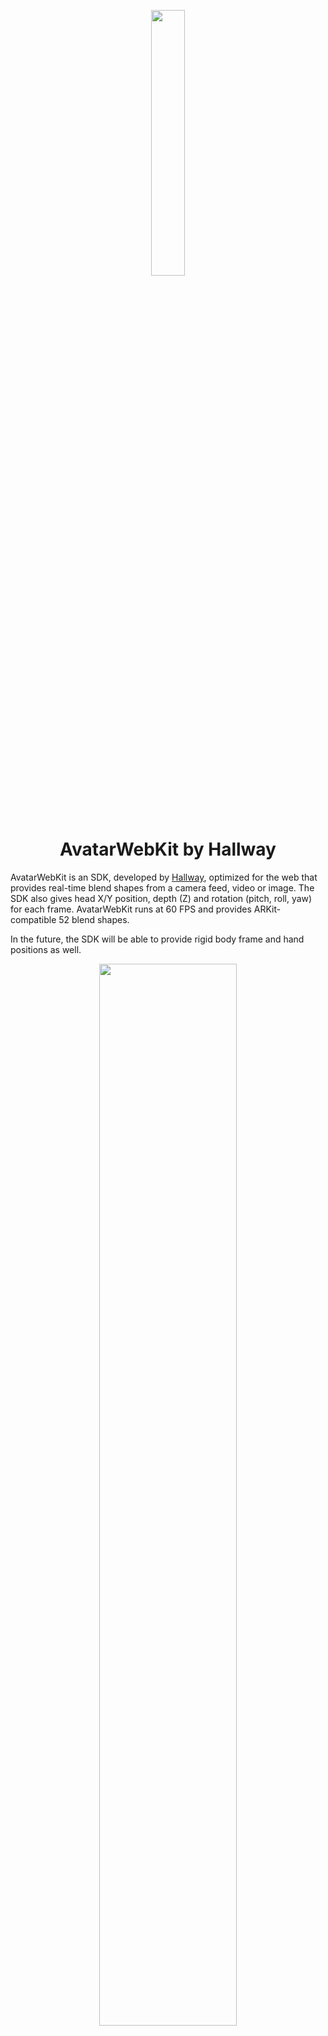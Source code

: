 <p align="center">
  <img width="33%" height="auto" src="docs/assets/tryMe.gif">
  <h1 align="center">
    AvatarWebKit by Hallway
  </h1>
</p>

AvatarWebKit is an SDK, developed by <a href="https://joinhallway.com" target="_blank" rel="noopener noreferrer">Hallway</a>, optimized for the web that provides real-time blend shapes from a camera feed, video or image. The SDK also gives head X/Y position, depth (Z) and rotation (pitch, roll, yaw) for each frame. AvatarWebKit runs at 60 FPS and provides ARKit-compatible 52 blend shapes.

In the future, the SDK will be able to provide rigid body frame and hand positions as well.

<p align="center">
  <img width="66%" height="auto" src="docs/assets/demo.gif">
</p>

Hallway drives our avatar technology using Machine Learning models that predict highly accurate blend shapes from images & video feeds in real-time. The ML pipeline is optimized for real-time video to achieve both high framerate and lifelike animations.

Our vision for the future is an "open metaverse" where you can take your character with you anywhere. We believe tools like AvatarWebKit will help pave that road. The models we've provided here are available to use in your applications for free. [Contact us](#contact-us) to get in touch about making your characters compatible with Hallway!

## Installation

```bash
# yarn
yarn add @quarkworks-inc/avatar-webkit

# npm
npm install @quarkworks-inc/avatar-webkit
```

## First Steps

1. [Get an API token](https://joinhallway.com/sdk/)

2. Start your predictor:

```ts
import { AUPredictor } from '@quarkworks-inc/avatar-webkit'
// ...

let predictor = new AUPredictor({
  apiToken: <YOUR_API_TOKEN>,
  shouldMirrorOutput: true,
})

let stream = await navigator.mediaDevices.getUserMedia({
  audio: false,
  video: {
    width: { ideal: 640 },
    height: { ideal: 360 },
    facingMode: 'user'
  }
})

predictor.onPredict = (results => {
  console.log(results)
})

// or if you like RX
predictor.dataStream.subscribe(results => {
  console.log(results)
})

predictor.start({ stream })
```

# More Docs

* https://docs.google.com/document/d/16c3qSYvMi_5l2zXdrsykb2xH6XneOqxTd2wwnEVawxY/edit#

# Example Projects

### Using AvatarWebKit
- [Basic example running predictor w/o rendering](examples/blendshapes-only)
- [Predictor + React + Three.js (basic)](examples/react-app-with-threejs)
- [Video Call Style UI](examples/render-multiple-avatars)
- [Using our rendering kit module](examples/hallway-rendering-tools)

### Popular model integrations

- [ReadyPlayerMe Examples](examples/ready-player-me-tutorials)

# FAQ

### API Token? What is that and why do I need it?

An API key is your unique identifier that will allow your code to authenticate with our server when using the SDK. [You can sign up for one here.](https://joinhallway.com/sdk)

### What browsers are supported?

We recommend Chromium based browsers for best performance, but all other major browsers are supported. We are currently working on performance improvements for Safari, Firefox and Edge.

### Is mobile supported?

The models will currently run on mobile but need to be optimized. We are working on configuration options which will allow you to choose to run lighter models.

### Do you have any native SDKs?

We do not have an official SDK yet, but our ML pipeline is native-first and the models are used in our Mac OS app [Hallway Tile](https://joinhallway.com). We have the capability to create SDKs for most common platforms (eg macOS/Windows/Linux, iOS/Android). Each SDK will follow the same data standard for BlendShapes/predictions and will include encoders for portability between environments. This means you can do some creative things between native, web, etc!

If you are interested in native SDKs, we'd love to hear from you!

### Is this production ready?

Yes, depending on your needs. There may be a couple rough edges at the moment, but the SDK has been in use internally at our company for over a year and in production with several pilot companies.

We are currently making no SLAs for the SDK, but we are happy to cooperate with you on any improvements you need to get it going in production. 

### Can I make feature requests?

YES!!! We are in an open beta currently and would love to hear your feedback. [Contact us](#contact-us) on Discord or by email.

### What’s the best place to reach out for support?

We are active daily on our  and can help with any problems you may have! If discord doesn’t work for you, reach out to 

# Contact Us

Our team is primarily in U.S. timezones, but we are pretty active on Discord and over email! We've love to hear your thoughts, feedback, ideas or provide any support you need.

* [Discord](https://discord.gg/jYCHaMASz7)

* [contact@joinhallway.com](mailto:contact@joinhallway.com)

* [support@joinhallway.com](mailto:support@joinhallway.com)

# Other Hallway Tools

* https://github.com/Hallway-Inc/AvatarWebKit-Rendering

If you are using Three.js, we've released this open source tooling module you can import freely. This pairs especially well with video-call style apps, as we provide a three world setup that works well for rendering multiple avatars on screen at once Zoom-style.

# TODO

More coming :)